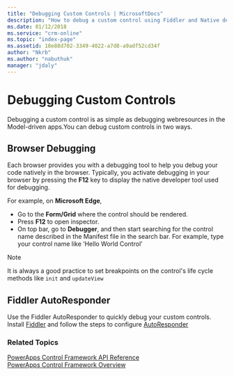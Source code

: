 ```yaml
---
title: "Debugging Custom Controls | MicrosoftDocs"
description: "How to debug a custom control using Fiddler and Native debugging"
ms.date: 01/12/2018
ms.service: "crm-online"
ms.topic: "index-page"
ms.assetid: 18e88d702-3349-4022-a7d8-a9adf52cd34f
author: "Nkrb"
ms.author: "nabuthuk"
manager: "jdaly"
---
```

# Debugging Custom Controls

Debugging a custom control is as simple as debugging webresources in the Model-driven apps.You can debug custom controls in two ways.

## Browser Debugging

Each browser provides you with a debugging tool to help you debug your code natively in the browser. Typically, you activate debugging in your browser by pressing the **F12** key to display the native developer tool used for debugging.

For example, on **Microsoft Edge**,

- Go to the **Form/Grid** where the control should be rendered.
- Press **F12** to open inspector.
- On top bar, go to **Debugger**, and then start searching for the control name described in the Manifest file in the search bar. For example, type your control name like ‘Hello World Control’

> [!NOTE]
> It is always a good practice to set breakpoints on the control's life cycle methods like `init` and `updateView`

## Fiddler AutoResponder

Use the Fiddler AutoResponder to quickly debug your custom controls. Install [Fiddler](https://www.telerik.com/download/fiddler) and follow the steps to configure [AutoResponder](https://docs.microsoft.com/en-us/dynamics365/customer-engagement/developer/streamline-javascript-development-fiddler-autoresponder)

### Related Topics

[PowerApps Control Framework API Reference](index.md)<br />
[PowerApps Control Framework Overview](overview.md)